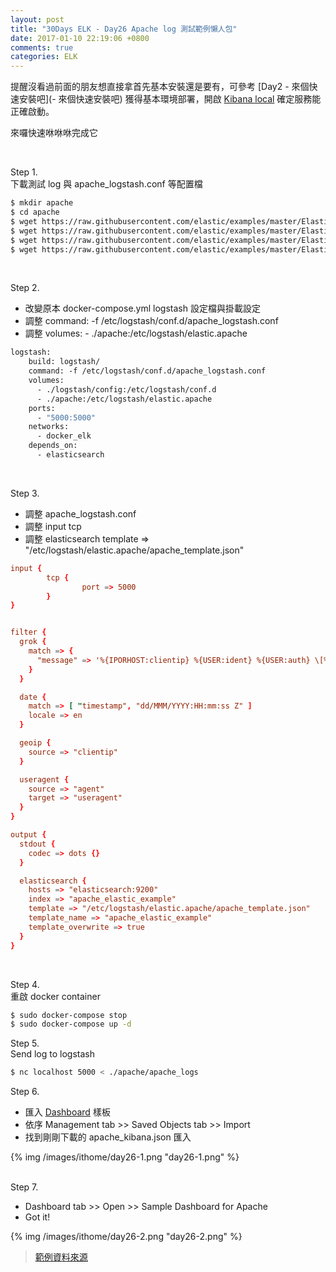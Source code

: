 ```yaml
---
layout: post
title: "30Days ELK - Day26 Apache log 測試範例懶人包"
date: 2017-01-10 22:19:06 +0800
comments: true
categories: ELK
---
```


提醒沒看過前面的朋友想直接拿首先基本安裝還是要有，可參考 [Day2 - 來個快速安裝吧](- 來個快速安裝吧) 獲得基本環境部署，開啟 [Kibana local](http://127.0.0.1:5601/app/kibana) 確定服務能正確啟動。

來囉快速咻咻咻完成它
<!--more-->
<br>  

Step 1.  
下載測試 log 與 apache_logstash.conf 等配置檔
```bash
$ mkdir apache
$ cd apache
$ wget https://raw.githubusercontent.com/elastic/examples/master/ElasticStack_apache/apache_logstash.conf
$ wget https://raw.githubusercontent.com/elastic/examples/master/ElasticStack_apache/apache_template.json
$ wget https://raw.githubusercontent.com/elastic/examples/master/ElasticStack_apache/apache_kibana.json
$ wget https://raw.githubusercontent.com/elastic/examples/master/ElasticStack_apache/apache_logs
```
<br>  

Step 2.

- 改變原本 docker-compose.yml logstash 設定檔與掛載設定  
- 調整 command: -f /etc/logstash/conf.d/apache_logstash.conf  
- 調整 volumes: - ./apache:/etc/logstash/elastic.apache  

```Dockerfile
logstash:
    build: logstash/
    command: -f /etc/logstash/conf.d/apache_logstash.conf
    volumes:
      - ./logstash/config:/etc/logstash/conf.d
      - ./apache:/etc/logstash/elastic.apache
    ports:
      - "5000:5000"
    networks:
      - docker_elk
    depends_on:
      - elasticsearch
```
<br>  

Step 3.

- 調整 apache_logstash.conf
- 調整 input tcp
- 調整 elasticsearch template => "/etc/logstash/elastic.apache/apache_template.json"

```toml
input {
        tcp {
                port => 5000
        }
}


filter {
  grok {
    match => {
      "message" => '%{IPORHOST:clientip} %{USER:ident} %{USER:auth} \[%{HTTPDATE:timestamp}\] "%{WORD:verb} %{DATA:request} HTTP/%{NUMBER:httpversion}" %{NUMBER:response:int} (?:-|%{NUMBER:bytes:int}) %{QS:referrer} %{QS:agent}'
    }
  }

  date {
    match => [ "timestamp", "dd/MMM/YYYY:HH:mm:ss Z" ]
    locale => en
  }

  geoip {
    source => "clientip"
  }

  useragent {
    source => "agent"
    target => "useragent"
  }
}

output {
  stdout {
    codec => dots {}
  }

  elasticsearch {
    hosts => "elasticsearch:9200"
    index => "apache_elastic_example"
    template => "/etc/logstash/elastic.apache/apache_template.json"
    template_name => "apache_elastic_example"
    template_overwrite => true
  }
}
```
<br>  

Step 4.  
重啟 docker container
```bash
$ sudo docker-compose stop
$ sudo docker-compose up -d
```

Step 5.  
Send log to logstash
```bash
$ nc localhost 5000 < ./apache/apache_logs
```

Step 6.

- 匯入 [Dashboard](http://127.0.0.1:5601/app/kibana#/management/kibana/objects) 樣板
- 依序 Management tab >> Saved Objects tab >> Import
- 找到剛剛下載的 apache_kibana.json 匯入

{% img /images/ithome/day26-1.png "day26-1.png" %}  
<br>  

Step 7.

- Dashboard tab >> Open >> Sample Dashboard for Apache
- Got it!

{% img /images/ithome/day26-2.png "day26-2.png" %}  


> [範例資料來源](https://github.com/elastic/examples/tree/master/ElasticStack_apache)
